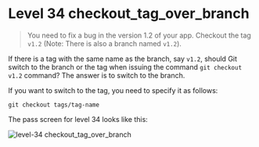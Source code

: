 
# Level 34 checkout_tag_over_branch

> You need to fix a bug in the version 1.2 of your app. Checkout the tag `v1.2`
(Note: There is also a branch named `v1.2`).

If there is a tag with the same name as the branch, say `v1.2`, should Git
switch to the branch or the tag when issuing the command `git checkout v1.2`
command? The answer is to switch to the branch.

If you want to switch to the tag, you need to specify it as follows:

```shell
git checkout tags/tag-name
```

The pass screen for level 34 looks like this:

![level-34
checkout_tag_over_branch](images/level-34-checkout-tag-over-branch.png)
